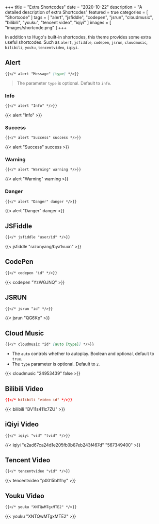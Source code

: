 +++
title = "Extra Shortcodes"
date = "2020-10-22"
description = "A detailed description of extra Shortcodes"
featured = true
categories = [
  "Shortcode"
]
tags = [
    "alert",
    "jsfiddle",
    "codepen",
    "jsrun",
    "cloudmusic",
    "bilibili",
    "youku",
    "tencent video",
    "iqiyi"
]
images = [
  "images/shortcode.png"
]
+++

In addition to Hugo's built-in shortcodes, this theme provides some extra useful shortcodes. Such as `alert`, `jsfiddle`, `codepen`, `jsrun`, `cloudmusic`, `bilibili`, `youku`, `tencentvideo`, `iqiyi`.
<!--more-->

## Alert

```markdown
{{</* alert "Message" [type] */>}}
```

> The parameter `type` is optional. Default to `info`.

### Info

```markdown
{{</* alert "Info" */>}}
```

{{< alert "Info" >}}

### Success

```markdown
{{</* alert "Success" success */>}}
```

{{< alert "Success" success >}}

### Warning

```markdown
{{</* alert "Warning" warning */>}}
```

{{< alert "Warning" warning >}}

### Danger

```markdown
{{</* alert "Danger" danger */>}}
```

{{< alert "Danger" danger >}}

## JSFiddle

```markdown
{{</* jsfiddle "user/id" */>}}
```

{{< jsfiddle "razonyang/bya1vuxn" >}}

## CodePen

```markdown
{{</* codepen "id" */>}}
```

{{< codepen "YzWGJNQ" >}}

## JSRUN

```markdown
{{</* jsrun "id" */>}}
```

{{< jsrun "QG6Kp" >}}


## Cloud Music

```markdown
{{</* cloudmusic "id" [auto [type]] */>}}
```

- The `auto` controls whether to autoplay. Boolean and optional, default to `true`.
- The `type` parameter is optional. Default to `2`.

{{< cloudmusic "24953439" false >}}

## Bilibili Video

```toml
{{</* bilibili "video id" */>}}
```

{{< bilibili "BV11s411c7ZU" >}}

## iQiyi Video

```markdown
{{</* iqiyi "vid" "tvid" */>}}
```

{{< iqiyi "e2ad67ca24d1e205fb0b87eb243f467d" "567349400" >}}

## Tencent Video

```markdown
{{</* tencentvideo "vid" */>}}
```

{{< tencentvideo "p0015bl11hy" >}}

## Youku Video

```markdown
{{</* youku "XNTQwMTgxMTE2" */>}}
```

{{< youku "XNTQwMTgxMTE2" >}}
